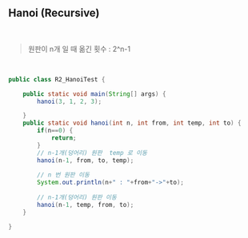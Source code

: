 ## Hanoi (Recursive)
</br>

> 원판이 n개 일 때 옮긴 횟수 : 2^n-1
</br>

```Java
public class R2_HanoiTest {

	public static void main(String[] args) {
		hanoi(3, 1, 2, 3);

	}
	public static void hanoi(int n, int from, int temp, int to) {
		if(n==0) {
			return;
		}
		// n-1개(덩어리) 원판  temp 로 이동
		hanoi(n-1, from, to, temp);
		
		// n 번 원판 이동
		System.out.println(n+" : "+from+"->"+to);
		
		// n-1개(덩어리) 원판 이동
		hanoi(n-1, temp, from, to);
	}

}
```
